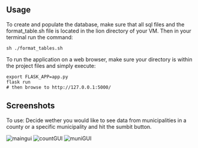 ## Usage
To create and populate the database, make sure that all sql files and the format_table.sh file is located in the lion directory of your VM. Then in your terminal run the command:

```
sh ./format_tables.sh
```

To run the application on a web browser, make sure your directory is within the project files and simply execute:

```
export FLASK_APP=app.py
flask run
# then browse to http://127.0.0.1:5000/
```

## Screenshots
To use: Decide wether you would like to see data from municipalities in a county or a specific municipality and hit the sumbit button.

![maingui](https://github.com/TCNJ-degoodj/cab-project-9/blob/main/images/Screen%20Shot%202023-04-24%20at%2010.25.05%20PM.png)
![countGUI](https://github.com/TCNJ-degoodj/cab-project-9/blob/main/images/Screen%20Shot%202023-04-24%20at%2010.26.42%20PM.png)
![muniGUI](https://github.com/TCNJ-degoodj/cab-project-9/blob/main/images/Screen%20Shot%202023-04-24%20at%2010.26.20%20PM.png)

